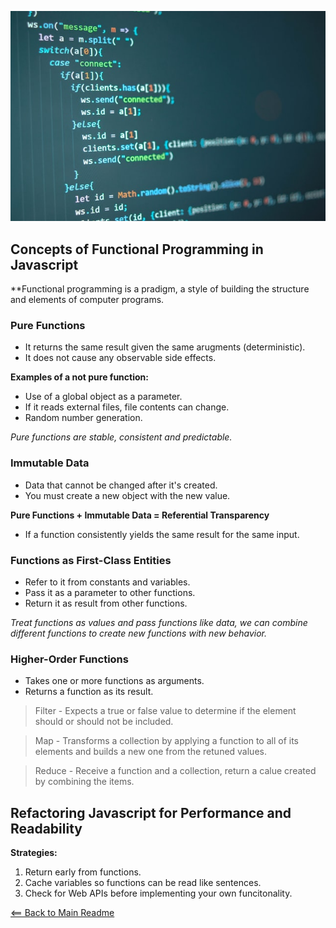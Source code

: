 ![Alt Text](img/javascript-image.jpg)


## Concepts of Functional Programming in Javascript

**Functional programming is a pradigm, a style of building the structure and elements of computer programs.

### Pure Functions

- It returns the same result given the same arugments (deterministic).
- It does not cause any observable side effects.  

**Examples of a not pure function:**

- Use of a global object as a parameter.
- If it reads external files, file contents can change. 
- Random number generation.

*Pure functions are stable, consistent and predictable.*

### Immutable Data

- Data that cannot be changed after it's created.
- You must create a new object with the new value. 

**Pure Functions + Immutable Data = Referential Transparency**

- If a function consistently yields the same result for the same input.

### Functions as First-Class Entities

- Refer to it from constants and variables.
- Pass it as a parameter to other functions.
- Return it as result from other functions.

*Treat functions as values and pass functions like data, we can combine different functions to create new functions with new behavior.*

### Higher-Order Functions

- Takes one or more functions as arguments.
- Returns a function as its result. 

> Filter - Expects a true or false value to determine if the element should or should not be included. 


> Map - Transforms a collection by applying a function to all of its elements and builds a new one from the retuned values.


> Reduce - Receive a function and a collection, return a calue created by combining the items.


## Refactoring Javascript for Performance and Readability

**Strategies:**

1. Return early from functions.
1. Cache variables so functions can be read like sentences.
1. Check for Web APIs before implementing your own funcitonality.


[<== Back to Main Readme](README.md)